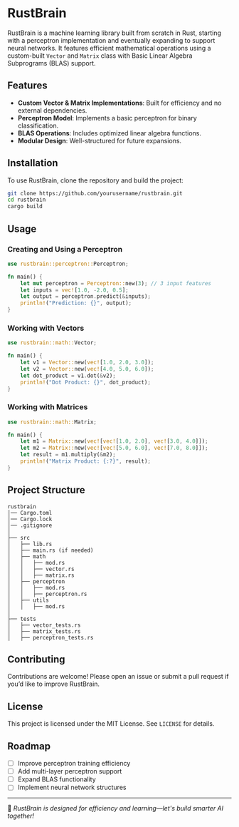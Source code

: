 # RustBrain

RustBrain is a machine learning library built from scratch in Rust, starting with a perceptron implementation and eventually expanding to support neural networks. It features efficient mathematical operations using a custom-built `Vector` and `Matrix` class with Basic Linear Algebra Subprograms (BLAS) support.

## Features
- **Custom Vector & Matrix Implementations**: Built for efficiency and no external dependencies.
- **Perceptron Model**: Implements a basic perceptron for binary classification.
- **BLAS Operations**: Includes optimized linear algebra functions.
- **Modular Design**: Well-structured for future expansions.

## Installation
To use RustBrain, clone the repository and build the project:
```sh
git clone https://github.com/yourusername/rustbrain.git
cd rustbrain
cargo build
```

## Usage
### Creating and Using a Perceptron
```rust
use rustbrain::perceptron::Perceptron;

fn main() {
    let mut perceptron = Perceptron::new(3); // 3 input features
    let inputs = vec![1.0, -2.0, 0.5];
    let output = perceptron.predict(&inputs);
    println!("Prediction: {}", output);
}
```

### Working with Vectors
```rust
use rustbrain::math::Vector;

fn main() {
    let v1 = Vector::new(vec![1.0, 2.0, 3.0]);
    let v2 = Vector::new(vec![4.0, 5.0, 6.0]);
    let dot_product = v1.dot(&v2);
    println!("Dot Product: {}", dot_product);
}
```

### Working with Matrices
```rust
use rustbrain::math::Matrix;

fn main() {
    let m1 = Matrix::new(vec![vec![1.0, 2.0], vec![3.0, 4.0]]);
    let m2 = Matrix::new(vec![vec![5.0, 6.0], vec![7.0, 8.0]]);
    let result = m1.multiply(&m2);
    println!("Matrix Product: {:?}", result);
}
```

## Project Structure
```
rustbrain
│── Cargo.toml
│── Cargo.lock
│── .gitignore
│
├── src
│   ├── lib.rs
│   ├── main.rs (if needed)
│   ├── math
│   │   ├── mod.rs
│   │   ├── vector.rs
│   │   ├── matrix.rs
│   ├── perceptron
│   │   ├── mod.rs
│   │   ├── perceptron.rs
│   ├── utils
│   │   ├── mod.rs
│
├── tests
│   ├── vector_tests.rs
│   ├── matrix_tests.rs
│   ├── perceptron_tests.rs
```

## Contributing
Contributions are welcome! Please open an issue or submit a pull request if you’d like to improve RustBrain.

## License
This project is licensed under the MIT License. See `LICENSE` for details.

## Roadmap
- [ ] Improve perceptron training efficiency
- [ ] Add multi-layer perceptron support
- [ ] Expand BLAS functionality
- [ ] Implement neural network structures

---

🚀 *RustBrain is designed for efficiency and learning—let's build smarter AI together!*

